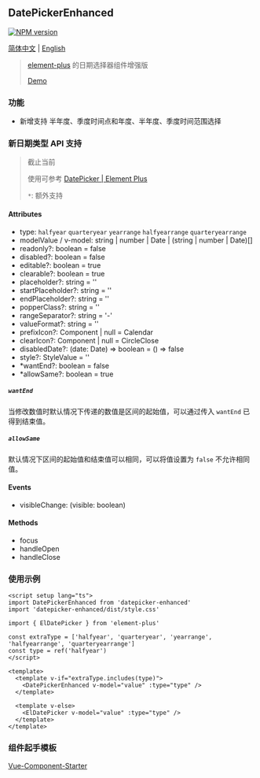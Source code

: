 ## DatePickerEnhanced

[![NPM version](https://img.shields.io/npm/v/datepicker-enhanced)](https://www.npmjs.com/package/datepicker-enhanced)

[简体中文](./README_zhCN.md) | [English](./README.md)

> [element-plus](https://github.com/element-plus/element-plus) 的日期选择器组件增强版
>
> [Demo](https://liamrad.github.io/datepicker-enhanced/)

### 功能

- 新增支持 半年度、季度时间点和年度、半年度、季度时间范围选择

### 新日期类型 API 支持

> 截止当前
>
> 使用可参考 [DatePicker | Element Plus](https://element-plus.org/zh-CN/component/date-picker.html)
>
> `*`: 额外支持

#### Attributes

- type: `halfyear` `quarteryear` `yearrange` `halfyearrange` `quarteryearrange`
- modelValue / v-model:  string | number | Date | (string | number | Date)[]
- readonly?: boolean = false
- disabled?: boolean = false
- editable?: boolean = true
- clearable?: boolean = true
- placeholder?: string = ''
- startPlaceholder?: string = ''
- endPlaceholder?: string = ''
- popperClass?: string = ''
- rangeSeparator?: string = '-'
- valueFormat?: string = ''
- prefixIcon?: Component | null = Calendar
- clearIcon?: Component | null = CircleClose
- disabledDate?: (date: Date) => boolean = () => false
- style?: StyleValue = ''
- *wantEnd?: boolean = false
- *allowSame?: boolean = true

##### `wantEnd`

当修改数值时默认情况下传递的数值是区间的起始值，可以通过传入 `wantEnd` 已得到结束值。

##### `allowSame`

默认情况下区间的起始值和结束值可以相同，可以将值设置为 `false` 不允许相同值。

#### Events

- visibleChange: (visible: boolean)

#### Methods

- focus
- handleOpen
- handleClose

### 使用示例

```vue
<script setup lang="ts">
import DatePickerEnhanced from 'datepicker-enhanced'
import 'datepicker-enhanced/dist/style.css'

import { ElDatePicker } from 'element-plus'

const extraType = ['halfyear', 'quarteryear', 'yearrange', 'halfyearrange', 'quarteryearrange']
const type = ref('halfyear')
</script>

<template>
  <template v-if="extraType.includes(type)">
    <DatePickerEnhanced v-model="value" :type="type" />
  </template>

  <template v-else>
    <ElDatePicker v-model="value" :type="type" />
  </template>
</template>
```

### 组件起手模板

[Vue-Component-Starter](https://github.com/peterroe/un/tree/main/templates/vue-component-starter)
